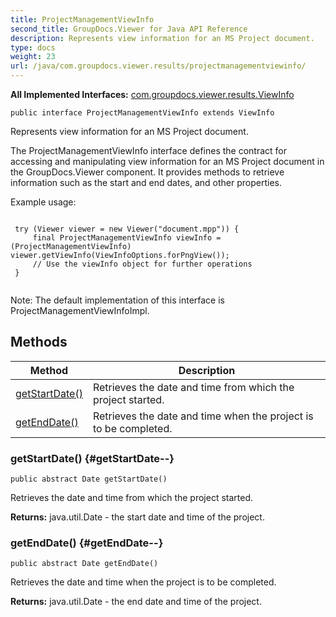 ```yaml
---
title: ProjectManagementViewInfo
second_title: GroupDocs.Viewer for Java API Reference
description: Represents view information for an MS Project document.
type: docs
weight: 23
url: /java/com.groupdocs.viewer.results/projectmanagementviewinfo/
---
```

**All Implemented Interfaces:**
[com.groupdocs.viewer.results.ViewInfo](../../com.groupdocs.viewer.results/viewinfo)
```
public interface ProjectManagementViewInfo extends ViewInfo
```

Represents view information for an MS Project document.

The ProjectManagementViewInfo interface defines the contract for accessing and manipulating view information for an MS Project document in the GroupDocs.Viewer component. It provides methods to retrieve information such as the start and end dates, and other properties.

Example usage:

```

 try (Viewer viewer = new Viewer("document.mpp")) {
     final ProjectManagementViewInfo viewInfo = (ProjectManagementViewInfo) viewer.getViewInfo(ViewInfoOptions.forPngView());
     // Use the viewInfo object for further operations
 }
 
```

Note: The default implementation of this interface is ProjectManagementViewInfoImpl.
## Methods

| Method | Description |
| --- | --- |
| [getStartDate()](#getStartDate--) | Retrieves the date and time from which the project started. |
| [getEndDate()](#getEndDate--) | Retrieves the date and time when the project is to be completed. |
### getStartDate() {#getStartDate--}
```
public abstract Date getStartDate()
```


Retrieves the date and time from which the project started.

**Returns:**
java.util.Date - the start date and time of the project.
### getEndDate() {#getEndDate--}
```
public abstract Date getEndDate()
```


Retrieves the date and time when the project is to be completed.

**Returns:**
java.util.Date - the end date and time of the project.
